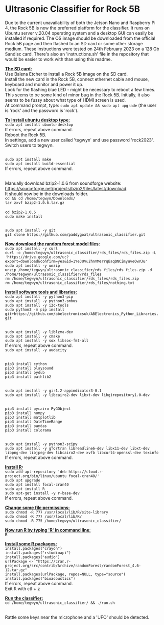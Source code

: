 # Ultrasonic Classifier for Rock 5B
Due to the current unavailability of both the Jetson Nano and Raspberry Pi 4, the Rock 5B is now the preferred platform for the classifier. It runs on Ubuntu server v.20.04 operating system and a desktop GUI can easily be installed if required. The OS image should be downloaded from the official Rock 5B page and then flashed to an SD card or some other storage medium. These instructions were tested on 24th February 2023 on a 128 Gb Sandisc card. There's also an 'instructions.sh' file in the repository that would be easier to work with than using this readme.

<ins>**The SD card:**</ins>
<br>Use Balena Etcher to install a Rock 5B image on the SD card.
<br>Install the new card in the Rock 5B, connect ethernet cable and mouse, keyboard and monitor and power it up.
<br>Look for the flashing blue LED - might be necessary to reboot a few times. This seems to be some kind of minor bug in the Rock 5B. Initially, it also seems to be fussy about what type of HDMI screen is used.
<br>At command prompt, type:
``sudo apt update && sudo apt upgrade``  (the user is 'rock' and the password is 'rock').

<ins>**To install ubuntu desktop type:**</ins>
<br>``sudo apt install ubuntu-desktop`` 
<br>If errors, repeat above command.
<br>Reboot the Rock 5B.
<br>In settings, add a new user called 'tegwyn' and use password 'rock2023'.
<br>Switch users to tegwyn.

<br>``sudo apt install make`` 
<br>``sudo apt install build-essential`` 
<br>If errors, repeat above command.

<br>Manually download bzip2-1.0.6 from soundforge website:
<br>https://sourceforge.net/projects/bzip2/files/latest/download
<br>It should now be in the downloads folder.
<br>``cd && cd /home/tegwyn/Downloads/`` 
<br>``tar zxvf bzip2-1.0.6.tar.gz``  
<br>``cd bzip2-1.0.6`` 
<br>``sudo make install`` 

<br>``sudo apt install -y git``
<br>``git clone https://github.com/paddygoat/ultrasonic_classifier.git``

<ins>**Now download the random forest model files:**</ins>
<br>``sudo apt install -y curl``
<br>``curl -o /home/tegwyn/ultrasonic_classifier/rds_files/rds_files.zip -L 'https://drive.google.com/uc?export=download&confirm=yes&id=1YeJUVu2hnVMerrqBaqQNCimyuveOwVJu'``
<br>``sudo apt install -y unzip``
<br>``unzip /home/tegwyn/ultrasonic_classifier/rds_files/rds_files.zip -d /home/tegwyn/ultrasonic_classifier/rds_files``
<br>``rm /home/tegwyn/ultrasonic_classifier/rds_files/rds_files.zip``
<br>``rm /home/tegwyn/ultrasonic_classifier/rds_files/nothing.txt``

<ins>**Install software tools and libraries:**</ins>
<br>``sudo apt install -y python3-pip``
<br>``sudo apt install -y python3-smbus``
<br>``sudo apt install -y i2c-tools``
<br>``sudo python3 -m pip install git+https://github.com/abelectronicsuk/ABElectronics_Python_Libraries.git``

<br>``sudo apt install -y liblzma-dev``
<br>``sudo apt install -y cmake``
<br>``sudo apt install -y sox libsox-fmt-all``
<br>If errors, repeat above command.
<br>``sudo apt install -y audacity``

<br>``pip3 install cython``
<br>``pip3 install playsound``
<br>``pip3 install pydub``
<br>``pip3 install pathlib2``

<br>``sudo apt install -y gir1.2-appindicator3-0.1``
<br>``sudo apt install -y libcairo2-dev libxt-dev libgirepository1.0-dev``

<br>``pip3 install pycairo PyGObject``
<br>``pip3 install numpy``
<br>``pip3 install matplotlib``
<br>``pip3 install DateTimeRange``
<br>``pip3 install pandas``
<br>``pip3 install colorama``

<br>``sudo apt install -y python3-scipy``
<br>``sudo apt install -y gfortran libreadline6-dev libx11-dev libxt-dev libpng-dev libjpeg-dev libcairo2-dev xvfb libcurl4-openssl-dev texinfo``
<br>If errors, repeat above command.

<ins>**Install R:**</ins>
<br>``sudo add-apt-repository 'deb https://cloud.r-project.org/bin/linux/ubuntu focal-cran40/'``
<br>``sudo apt upgrade``
<br>``sudo apt install focal-cran40``
<br>``sudo apt install R``
<br>``sudo apt-get install -y r-base-dev``
<br>If errors, repeat above command.

<ins>**Change some file permissions:**</ins>
<br>``sudo chmod -R 777 /usr/local/lib/R/site-library``
<br>``sudo chmod -R 777 /usr/local/lib/R/``
<br>``sudo chmod -R 775 /home/tegwyn/ultrasonic_classifier/``

<ins>**Now run R by typing 'R' in command line:**</ins>
<br>``R``

<ins>**Install some R packages:**</ins>
<br>``install.packages("crayon")``
<br>``install.packages("rstudioapi")``
<br>``install.packages("audio")``
<br>``urlPackage <- "https://cran.r-project.org/src/contrib/Archive/randomForest/randomForest_4.6-12.tar.gz"``
<br>``install.packages(urlPackage, repos=NULL, type="source")``
<br>``install.packages("bioacoustics")``
<br>If errors, repeat above command.
<br>Exit R with ctl + z

<ins>**Run the classifier:**</ins>
<br>``cd /home/tegwyn/ultrasonic_classifier/ && ./run.sh``

<br>Rattle some keys near the microphone and a 'UFO' should be detected.









